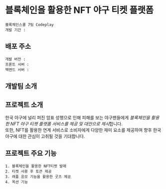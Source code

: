 # **블록체인을 활용한 NFT 야구 티켓 플랫폼**

    블록체인스쿨 7팀 Codeplay
    개발 기간 : 

## 배포 주소

    개발 버전 :
    프론트 서버 :
    백엔드 서버 :


## 개발팀 소개


## 프로젝트 소개

한국 야구에 널리 퍼진 암표 성행으로 인해 피해를 보는 야구팬들에게 *블록체인을 활용한 NFT 야구 티켓 플랫폼 서비스를 제공 및 대안으로 제시*합니다.  
또한, NFT를 활용한 연계 서비스로 소비자에게 다양한 재미 요소를 제공하여 향후 한국 야구에 대한 관심이 고취될 것을 기대합니다.


## 프로젝트 주요 기능

    1. 블록체인을 활용한 NFT티켓 발매
    2. 티켓 사용 후 토큰 제공
    3. 래플 응모 기능을 활용한 굿즈 제공
    4. 옥션 기능



